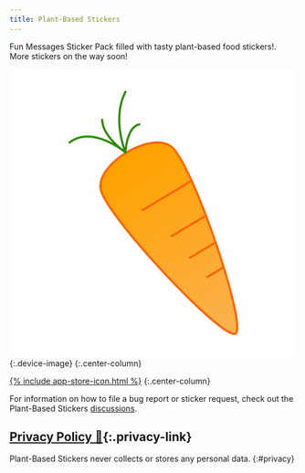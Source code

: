 ```yaml
---
title: Plant-Based Stickers
---
```

Fun Messages Sticker Pack filled with tasty plant-based food stickers!. More stickers on the way soon!

![](/assets/images/plantbasedstickers/icon.png){:.device-image}
{:.center-column}

[{% include app-store-icon.html %}](https://apps.apple.com/us/app/plant-based-stickers/id1568584174)
{:.center-column}


For information on how to file a bug report or sticker request, check out the Plant-Based Stickers [discussions](https://github.com/Sammcb/PlantBasedStickers/discussions/1).

## [Privacy Policy 🔗](#privacy){:.privacy-link}

Plant-Based Stickers never collects or stores any personal data.
{:#privacy}
